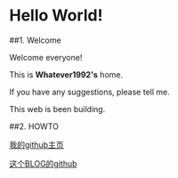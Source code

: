 Hello World!
===========

##1. Welcome

 Welcome everyone!

 This is **Whatever1992's** home.

 If you have any suggestions, please tell me.

 This web is been building.


##2. HOWTO

[我的github主页](https://github.com/whatever1992)

[这个BLOG的github](https://github.com/whatever1992/My_PHPBlog)

